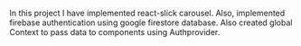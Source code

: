 In this project I have implemented react-slick carousel. Also, implemented firebase authentication using google firestore database. Also created global Context to pass data to components using Authprovider.